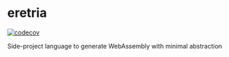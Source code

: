 # eretria
[![codecov](https://codecov.io/gh/romdotdog/eretria/branch/main/graph/badge.svg)](https://codecov.io/gh/romdotdog/eretria)

Side-project language to generate WebAssembly with minimal abstraction
